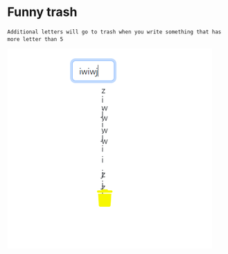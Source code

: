 # Funny trash

`Additional letters will go to trash when you write something that has more letter than 5`

<p>
<img src="trash.png"/>
</p>